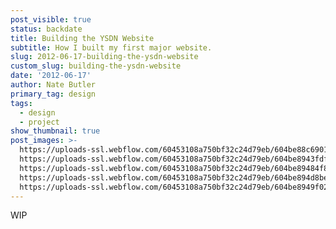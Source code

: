 ```yaml
---
post_visible: true
status: backdate
title: Building the YSDN Website
subtitle: How I built my first major website.
slug: 2012-06-17-building-the-ysdn-website
custom_slug: building-the-ysdn-website
date: '2012-06-17'
author: Nate Butler
primary_tag: design
tags:
  - design
  - project
show_thumbnail: true
post_images: >-
  https://uploads-ssl.webflow.com/60453108a750bf32c24d79eb/604be88c69012607abca0026_YSDN_Bachelor_Base_Rough.jpg;
  https://uploads-ssl.webflow.com/60453108a750bf32c24d79eb/604be8943fdf20178c200064_YSDN_Jobposts_rough.jpg;
  https://uploads-ssl.webflow.com/60453108a750bf32c24d79eb/604be89484f8f8127b291d90_YSDN_masters_rough.jpg;
  https://uploads-ssl.webflow.com/60453108a750bf32c24d79eb/604be894d8bee833a6d5fd86_YSDN_mobile_closed_rough.jpg;
  https://uploads-ssl.webflow.com/60453108a750bf32c24d79eb/604be8949f02d13b5bbcedf4_YSDN_mobile_open_rough.jpg
---
```

<p>WIP</p>